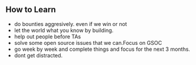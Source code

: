 ## How to Learn

- do bounties aggresively. even if we win or not 
- let the world what you know by building.
- help out people before TAs
- solve some open source issues that we can.Focus on GSOC
- go week by week and complete things and focus for the next 3 months.
- dont get distracted.

